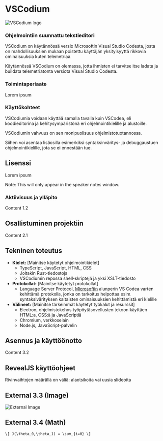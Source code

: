 # VSCodium

![VSCodium logo](https://vscodium.com/img/codium_cnl.svg)



### Ohjelmointiin suunnattu tekstieditori

VSCodium on käytännössä versio Microsoftin Visual Studio Codesta, josta on mahdollisuuksien mukaan poistettu käyttäjän yksityisyyttä rikkovia ominaisuuksia kuten telemetriaa. 

Käytännössä VSCodium on olemassa, jotta ihmisten ei tarvitse itse ladata ja buildata telemetriatonta versiota Visual Studio Codesta.


### Toimintaperiaate

Lorem ipsum


### Käyttökohteet

VSCodiumia voidaan käyttää samalla tavalla kuin VSCodea, eli koodieditorina ja kehitysympäristönä eri ohjelmointikielille ja alustoille. 

VSCodiumin vahvuus on sen monipuolisuus ohjelmistotuotannossa.

Siihen voi asentaa lisäosilla esimerkiksi syntaksinväritys- ja debuggaustuen ohjelmointikielille, jota se ei ennestään tue.



## Lisenssi

Lorem ipsum

Note: This will only appear in the speaker notes window.



### Aktiivisuus ja ylläpito

Content 1.2



## Osallistuminen projektiin

Content 2.1



## Tekninen toteutus

- **Kielet:** [Mainitse käytetyt ohjelmointikielet]
    - TypeScript, JavaScript, HTML, CSS
    - Joitakin Rust-tiedostoja
    - VSCodiumin repossa shell-skriptejä ja yksi XSLT-tiedosto
- **Protokollat:** [Mainitse käytetyt protokollat]
    - Language Server Protocol, [Microsoftin](https://microsoft.github.io/language-server-protocol/) alunperin VS Codea varten kehittämä protokolla, jonka on tarkoitus helpottaa esim. syntaksivärityksen kaltaisten ominaisuuksien kehittämistä eri kielille
- **Välineet:** [Mainitse tärkeimmät käytetyt työkalut ja resurssit]
    - Electron, ohjelmistokehys työpöytäsovellusten tekoon käyttäen HTML:a, CSS:ä ja JavaScriptiä
    - Chromium, verkkoselain
    - Node.js, JavaScript-palvelin



## Asennus ja käyttöönotto

Content 3.2



## RevealJS käyttöohjeet

Rivinvaihtojen määrällä on väliä: alaotsikoita vai uusia slideoita


## External 3.3 (Image)

![External Image](https://s3.amazonaws.com/static.slid.es/logo/v2/slides-symbol-512x512.png)


## External 3.4 (Math)

`\[ J(\theta_0,\theta_1) = \sum_{i=0} \]`
